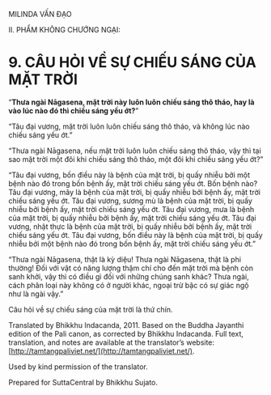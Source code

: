  

MILINDA VẤN ĐẠO

II. PHẨM KHÔNG CHƯỚNG NGẠI:

# 9\. CÂU HỎI VỀ SỰ CHIẾU SÁNG CỦA MẶT TRỜI

“**Thưa ngài Nāgasena, mặt trời này luôn luôn chiếu sáng thô tháo, hay là vào lúc nào đó thì chiếu sáng yếu ớt?**”

“Tâu đại vương, mặt trời luôn luôn chiếu sáng thô tháo, và không lúc nào chiếu sáng yếu ớt.”

“Thưa ngài Nāgasena, nếu mặt trời luôn luôn chiếu sáng thô tháo, vậy thì tại sao mặt trời một đôi khi chiếu sáng thô tháo, một đôi khi chiếu sáng yếu ớt?”

“Tâu đại vương, bốn điều này là bệnh của mặt trời, bị quấy nhiễu bởi một bệnh nào đó trong bốn bệnh ấy, mặt trời chiếu sáng yếu ớt. Bốn bệnh nào? Tâu đại vương, mây là bệnh của mặt trời, bị quấy nhiễu bởi bệnh ấy, mặt trời chiếu sáng yếu ớt. Tâu đại vương, sương mù là bệnh của mặt trời, bị quấy nhiễu bởi bệnh ấy, mặt trời chiếu sáng yếu ớt. Tâu đại vương, mưa là bệnh của mặt trời, bị quấy nhiễu bởi bệnh ấy, mặt trời chiếu sáng yếu ớt. Tâu đại vương, nhật thực là bệnh của mặt trời, bị quấy nhiễu bởi bệnh ấy, mặt trời chiếu sáng yếu ớt. Tâu đại vương, bốn điều này là bệnh của mặt trời, bị quấy nhiễu bởi một bệnh nào đó trong bốn bệnh ấy, mặt trời chiếu sáng yếu ớt.”

“Thưa ngài Nāgasena, thật là kỳ diệu! Thưa ngài Nāgasena, thật là phi thường! Đối với vật có năng lượng thậm chí cho đến mặt trời mà bệnh còn sanh khởi, vậy thì có điều gì đối với những chúng sanh khác? Thưa ngài, cách phân loại này không có ở người khác, ngoại trừ bậc có sự giác ngộ như là ngài vậy.”

Câu hỏi về sự chiếu sáng của mặt trời là thứ chín.

Translated by Bhikkhu Indacanda, 2011. Based on the Buddha Jayanthi edition of the Pali canon, as corrected by Bhikkhu Indacanda. Full text, translation, and notes are available at the translator’s website: [http://tamtangpaliviet.net/](http://tamtangpaliviet.net/).

Used by kind permission of the translator.

Prepared for SuttaCentral by Bhikkhu Sujato.